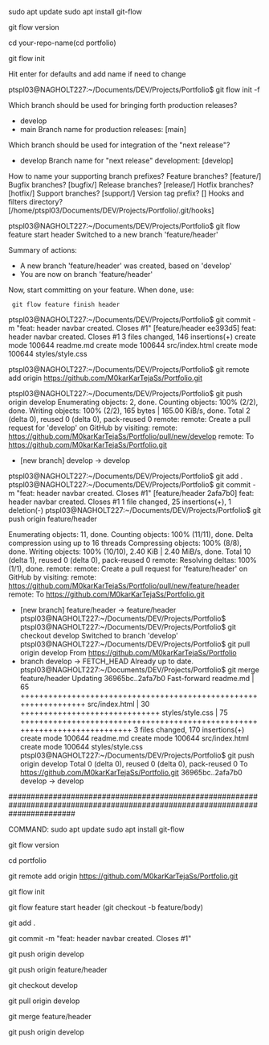 sudo apt update
sudo apt install git-flow

git flow version

cd your-repo-name(cd portfolio)

git flow init

Hit enter for defaults and add name if need to change

ptspl03@NAGHOLT227:~/Documents/DEV/Projects/Portfolio$ git flow init -f

Which branch should be used for bringing forth production releases?
   - develop
   - main
Branch name for production releases: [main] 

Which branch should be used for integration of the "next release"?
   - develop
Branch name for "next release" development: [develop] 

How to name your supporting branch prefixes?
Feature branches? [feature/] 
Bugfix branches? [bugfix/] 
Release branches? [release/] 
Hotfix branches? [hotfix/] 
Support branches? [support/] 
Version tag prefix? [] 
Hooks and filters directory? [/home/ptspl03/Documents/DEV/Projects/Portfolio/.git/hooks] 

ptspl03@NAGHOLT227:~/Documents/DEV/Projects/Portfolio$ git flow feature start  header
Switched to a new branch 'feature/header'

Summary of actions:
- A new branch 'feature/header' was created, based on 'develop'
- You are now on branch 'feature/header'

Now, start committing on your feature. When done, use:

     git flow feature finish header

ptspl03@NAGHOLT227:~/Documents/DEV/Projects/Portfolio$ git commit -m "feat: header navbar created. Closes #1"
[feature/header ee393d5] feat: header navbar created. Closes #1
 3 files changed, 146 insertions(+)
 create mode 100644 readme.md
 create mode 100644 src/index.html
 create mode 100644 styles/style.css


 ptspl03@NAGHOLT227:~/Documents/DEV/Projects/Portfolio$ git remote add origin https://github.com/M0karKarTejaSs/Portfolio.git

ptspl03@NAGHOLT227:~/Documents/DEV/Projects/Portfolio$ git push origin develop
Enumerating objects: 2, done.
Counting objects: 100% (2/2), done.
Writing objects: 100% (2/2), 165 bytes | 165.00 KiB/s, done.
Total 2 (delta 0), reused 0 (delta 0), pack-reused 0
remote: 
remote: Create a pull request for 'develop' on GitHub by visiting:
remote:      https://github.com/M0karKarTejaSs/Portfolio/pull/new/develop
remote: 
To https://github.com/M0karKarTejaSs/Portfolio.git
 * [new branch]      develop -> develop


 ptspl03@NAGHOLT227:~/Documents/DEV/Projects/Portfolio$ git add .
ptspl03@NAGHOLT227:~/Documents/DEV/Projects/Portfolio$ git commit -m "feat: header navbar created. Closes #1"
[feature/header 2afa7b0] feat: header navbar created. Closes #1
 1 file changed, 25 insertions(+), 1 deletion(-)
ptspl03@NAGHOLT227:~/Documents/DEV/Projects/Portfolio$ git push origin feature/header

Enumerating objects: 11, done.
Counting objects: 100% (11/11), done.
Delta compression using up to 16 threads
Compressing objects: 100% (8/8), done.
Writing objects: 100% (10/10), 2.40 KiB | 2.40 MiB/s, done.
Total 10 (delta 1), reused 0 (delta 0), pack-reused 0
remote: Resolving deltas: 100% (1/1), done.
remote: 
remote: Create a pull request for 'feature/header' on GitHub by visiting:
remote:      https://github.com/M0karKarTejaSs/Portfolio/pull/new/feature/header
remote: 
To https://github.com/M0karKarTejaSs/Portfolio.git
 * [new branch]      feature/header -> feature/header
ptspl03@NAGHOLT227:~/Documents/DEV/Projects/Portfolio$ 
ptspl03@NAGHOLT227:~/Documents/DEV/Projects/Portfolio$ git checkout develop
Switched to branch 'develop'
ptspl03@NAGHOLT227:~/Documents/DEV/Projects/Portfolio$ git pull origin develop
From https://github.com/M0karKarTejaSs/Portfolio
 * branch            develop    -> FETCH_HEAD
Already up to date.
ptspl03@NAGHOLT227:~/Documents/DEV/Projects/Portfolio$ git merge feature/header
Updating 36965bc..2afa7b0
Fast-forward
 readme.md        | 65 +++++++++++++++++++++++++++++++++++++++++++++++++++++++++++++++++
 src/index.html   | 30 ++++++++++++++++++++++++++++++
 styles/style.css | 75 +++++++++++++++++++++++++++++++++++++++++++++++++++++++++++++++++++++++++++
 3 files changed, 170 insertions(+)
 create mode 100644 readme.md
 create mode 100644 src/index.html
 create mode 100644 styles/style.css
ptspl03@NAGHOLT227:~/Documents/DEV/Projects/Portfolio$ git push origin develop
Total 0 (delta 0), reused 0 (delta 0), pack-reused 0
To https://github.com/M0karKarTejaSs/Portfolio.git
   36965bc..2afa7b0  develop -> develop

###############################################################################################################################

COMMAND:
sudo apt update
sudo apt install git-flow

git flow version

cd portfolio

git remote add origin https://github.com/M0karKarTejaSs/Portfolio.git

git flow init

git flow feature start header (git checkout -b feature/body)

git add .

git commit -m "feat: header navbar created. Closes #1"

git push origin develop

git push origin feature/header

git checkout develop

git pull origin develop

git merge feature/header

git push origin develop


